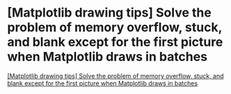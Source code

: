 # [Matplotlib drawing tips] Solve the problem of memory overflow, stuck, and blank except for the first picture when Matplotlib draws in batches
[[Matplotlib drawing tips] Solve the problem of memory overflow, stuck, and blank except for the first picture when Matplotlib draws in batches](https://aiwithcloud.com/2022/09/19/matplotlib_drawing_tips_solve_the_problem_of_memory_overflow_stuck_and_blank_except_for_the_first_picture_when_matplotlib_draws_in_batches/)
